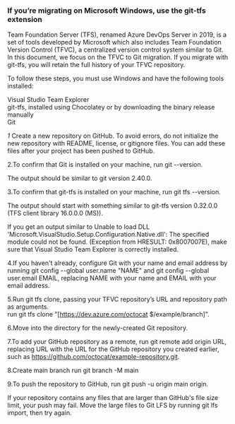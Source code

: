 ### If you’re migrating on Microsoft Windows, use the git-tfs extension ###

Team Foundation Server (TFS), renamed Azure DevOps Server in 2019, is a set of tools developed by Microsoft which also includes Team Foundation Version Control (TFVC), a centralized version control system similar to Git.
In this document, we focus on the TFVC to Git migration.
If you migrate with git-tfs, you will retain the full history of your TFVC repository.

To follow these steps, you must use Windows and have the following tools installed:

Visual Studio Team Explorer <br>
git-tfs, installed using Chocolatey or by downloading the binary release manually <br>
Git

*1* Create a new repository on GitHub. To avoid errors, do not initialize the new repository with README, license, or gitignore files. You can add these files after your project has been pushed to GitHub. 

2.To confirm that Git is installed on your machine, run git --version.

The output should be similar to git version 2.40.0.

3.To confirm that git-tfs is installed on your machine, run git tfs --version.

The output should start with something similar to git-tfs version 0.32.0.0 (TFS client library 16.0.0.0 (MS)).

If you get an output similar to Unable to load DLL 'Microsoft.VisualStudio.Setup.Configuration.Native.dll': The specified module could not be found. (Exception from HRESULT: 0x8007007E), make sure that Visual Studio Team Explorer is correctly installed.

4.If you haven't already, configure Git with your name and email address by running git config --global user.name "NAME" and git config --global user.email EMAIL, replacing NAME with your name and EMAIL with your email address.

5.Run git tfs clone, passing your TFVC repository’s URL and repository path as arguments. <br> run git tfs clone  "[https://dev.azure.com/octocat $/example/branch]".

6.Move into the directory for the newly-created Git repository.

7.To add your GitHub repository as a remote, run git remote add origin URL, replacing URL with the URL for the GitHub repository you created earlier, such as https://github.com/octocat/example-repository.git.
   
8.Create main branch run  git branch -M main

9.To push the repository to GitHub, run git push -u origin main origin.

If your repository contains any files that are larger than GitHub's file size limit, your push may fail. Move the large files to Git LFS by running git lfs import, then try again.

